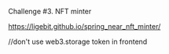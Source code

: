 Challenge #3. NFT minter

https://ligebit.github.io/spring_near_nft_minter/

//don't use web3.storage token in frontend
